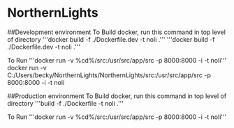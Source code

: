 # NorthernLights

##Development environment
To Build docker, run this command in top level of directory
'''docker build -f ./Dockerfile.dev -t noli .'''
'''docker build -f ./Dockerfile.dev -t noli .'''

To Run
'''docker run -v %cd%/src:/usr/src/app/src -p 8000:8000 -i -t noli'''
docker run -v  C:/Users/becky/NorthernLights/NorthernLights/src:/usr/src/app/src -p 8000:8000 -i -t noli

##Production environment
To Build docker, run this command in top level of directory
'''build -f ./Dockerfile -t noli .'''

To Run
'''docker run -v %cd%/src:/usr/src/app/src -p 8000:8000 -i -t noli'''

